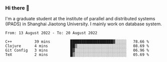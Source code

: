 ### Hi there 👋

I'm a graduate student at the institute of parallel and distributed systems (IPADS) in Shanghai Jiaotong University. I mainly work on database system.

<!--START_SECTION:waka-->

```text
From: 13 August 2022 - To: 20 August 2022

C++          39 mins         ███████████████████▓░░░░░   78.66 %
Clojure      4 mins          ██▒░░░░░░░░░░░░░░░░░░░░░░   08.69 %
Git Config   3 mins          █▓░░░░░░░░░░░░░░░░░░░░░░░   06.96 %
TeX          2 mins          █▒░░░░░░░░░░░░░░░░░░░░░░░   05.69 %
```

<!--END_SECTION:waka-->

<!--
**yqmmm/yqmmm** is a ✨ _special_ ✨ repository because its `README.md` (this file) appears on your GitHub profile.

Here are some ideas to get you started:

- 🔭 I’m currently working on ...
- 🌱 I’m currently learning ...
- 👯 I’m looking to collaborate on ...
- 🤔 I’m looking for help with ...
- 💬 Ask me about ...
- 📫 How to reach me: ...
- 😄 Pronouns: ...
- ⚡ Fun fact: ...
-->
